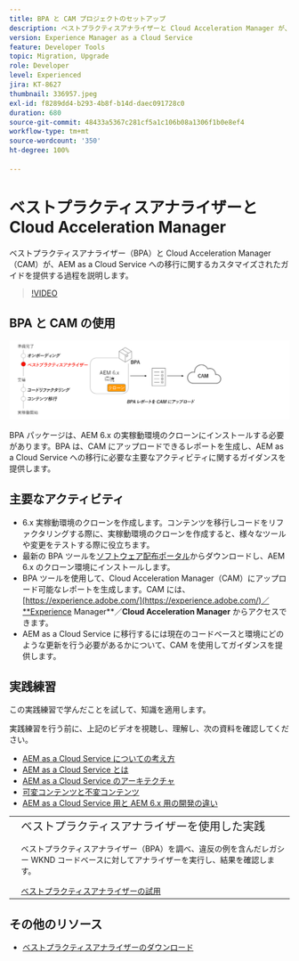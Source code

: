 ```yaml
---
title: BPA と CAM プロジェクトのセットアップ
description: ベストプラクティスアナライザーと Cloud Acceleration Manager が、AEM as a Cloud Service への移行に関するカスタマイズされたガイドを提供する過程を説明します。
version: Experience Manager as a Cloud Service
feature: Developer Tools
topic: Migration, Upgrade
role: Developer
level: Experienced
jira: KT-8627
thumbnail: 336957.jpeg
exl-id: f8289dd4-b293-4b8f-b14d-daec091728c0
duration: 680
source-git-commit: 48433a5367c281cf5a1c106b08a1306f1b0e8ef4
workflow-type: tm+mt
source-wordcount: '350'
ht-degree: 100%

---
```


# ベストプラクティスアナライザーと Cloud Acceleration Manager

ベストプラクティスアナライザー（BPA）と Cloud Acceleration Manager（CAM）が、AEM as a Cloud Service への移行に関するカスタマイズされたガイドを提供する過程を説明します。 

>[!VIDEO](https://video.tv.adobe.com/v/336957?quality=12&learn=on)

## BPA と CAM の使用

![BPA と CAM の概要図](assets/bpa-cam-diagram.png)

BPA パッケージは、AEM 6.x の実稼動環境のクローンにインストールする必要があります。BPA は、CAM にアップロードできるレポートを生成し、AEM as a Cloud Service への移行に必要な主要なアクティビティに関するガイダンスを提供します。

## 主要なアクティビティ

+ 6.x 実稼動環境のクローンを作成します。コンテンツを移行しコードをリファクタリングする際に、実稼動環境のクローンを作成すると、様々なツールや変更をテストする際に役立ちます。
+ 最新の BPA ツールを[ソフトウェア配布ポータル](https://experience.adobe.com/#/downloads/content/software-distribution/jp/aemcloud.html)からダウンロードし、AEM 6.x のクローン環境にインストールします。
+ BPA ツールを使用して、Cloud Acceleration Manager（CAM）にアップロード可能なレポートを生成します。CAM には、[https://experience.adobe.com/](https://experience.adobe.com/)／**Experience Manager**／**Cloud Acceleration Manager** からアクセスできます。
+ AEM as a Cloud Service に移行するには現在のコードベースと環境にどのような更新を行う必要があるかについて、CAM を使用してガイダンスを提供します。

## 実践練習

この実践練習で学んだことを試して、知識を適用します。

実践練習を行う前に、上記のビデオを視聴し、理解し、次の資料を確認してください。

+ [AEM as a Cloud Service についての考え方](./introduction.md)
+ [AEM as a Cloud Service とは](https://experienceleague.adobe.com/docs/experience-manager-learn/cloud-service/introduction/what-is-aem-as-a-cloud-service.html?lang=ja)
+ [AEM as a Cloud Service のアーキテクチャ](https://experienceleague.adobe.com/docs/experience-manager-learn/cloud-service/introduction/architecture.html?lang=ja)
+ [可変コンテンツと不変コンテンツ](https://experienceleague.adobe.com/docs/experience-manager-learn/cloud-service/developing/basics/mutable-immutable.html?lang=ja)
+ [AEM as a Cloud Service 用と AEM 6.x 用の開発の違い](https://experienceleague.adobe.com/docs/experience-manager-cloud-service/implementing/developing/development-guidelines.html?lang=ja#developing)

<table style="border-width:0">
    <tr>
        <td style="width:150px">
            <a  rel="noreferrer"
                target="_blank"
                href="https://github.com/adobe/aem-cloud-engineering-video-series-exercises/tree/session1-differently#bootcamp---session-1-introduction-and-thinking-differently"><img alt="実践練習 GitHub リポジトリ" src="./assets/github.png"/>
            </a>        
        </td>
        <td style="width:100%;margin-bottom:1rem;">
            <div style="font-size:1.25rem;font-weight:400;">ベストプラクティスアナライザーを使用した実践</div>
            <p style="margin:1rem 0">
                ベストプラクティスアナライザー（BPA）を調べ、違反の例を含んだレガシー WKND コードベースに対してアナライザーを実行し、結果を確認します。
            </p>
            <a  rel="noreferrer"
                target="_blank"
                href="https://github.com/adobe/aem-cloud-engineering-video-series-exercises/tree/session1-differently#bootcamp---session-1-introduction-and-thinking-differently" class="spectrum-Button spectrum-Button--primary spectrum-Button--sizeM">
 <span class="spectrum-Button-label has-no-wrap has-text-weight-bold">ベストプラクティスアナライザーの試用</span>
 </a>
        </td>
    </tr>
</table>


## その他のリソース

+ [ベストプラクティスアナライザーのダウンロード](https://experience.adobe.com/#/downloads/content/software-distribution/en/aemcloud.html?lang=ja&amp;fulltext=Best*+Practices*+Analyzer*&amp;orderby=%40jcr%3Acontent%2Fjcr%3AlastModified&amp;orderby.sort=desc&amp;layout=list&amp;p.offset=0&amp;p.limit=1)